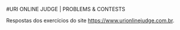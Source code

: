 #URI ONLINE JUDGE | PROBLEMS & CONTESTS

Respostas dos exercícios do site https://www.urionlinejudge.com.br.
